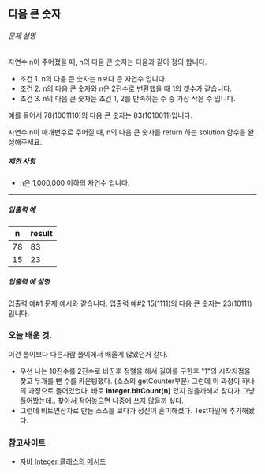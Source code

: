 ## 다음 큰 숫자

###### 문제 설명

자연수 n이 주어졌을 때, n의 다음 큰 숫자는 다음과 같이 정의 합니다.

- 조건 1. n의 다음 큰 숫자는 n보다 큰 자연수 입니다.
- 조건 2. n의 다음 큰 숫자와 n은 2진수로 변환했을 때 1의 갯수가 같습니다.
- 조건 3. n의 다음 큰 숫자는 조건 1, 2를 만족하는 수 중 가장 작은 수 입니다.

예를 들어서 78(1001110)의 다음 큰 숫자는 83(1010011)입니다.

자연수 n이 매개변수로 주어질 때, n의 다음 큰 숫자를 return 하는 solution 함수를 완성해주세요.

##### 제한 사항

- n은 1,000,000 이하의 자연수 입니다.

------

##### 입출력 예

| n    | result |
| ---- | ------ |
| 78   | 83     |
| 15   | 23     |

##### 입출력 예 설명

입출력 예#1
문제 예시와 같습니다.
입출력 예#2
15(1111)의 다음 큰 숫자는 23(10111)입니다.

### 오늘 배운 것.

이건 풀이보다 다른사람 풀이에서 배울게 많았던거 같다.

- 우선 나는 10진수를 2진수로 바꾼후 정렬을 해서 길이를 구한후  "1"의 시작지점을 찾고 두개를 뺀 수를 카운팅했다. 
  (소스의 getCounter부분) 그런데 이 과정이 하나의 과정으로 들어있었다. 바로 **Integer.bitCount(n)** 있지 않을까해서 찾다가 그냥 풀어봤는데.. 찾아서 적어놓으면 나중에 쓰지 않을까 싶다.
- 그런데 비트연산자로 만든 소스를 보다가 정신이 혼미해졌다. Test파일에 추가해놨다.

### 참고사이트

- [자바 Integer 클래스의 메서드](https://kutar37.tistory.com/entry/%EC%9E%90%EB%B0%94-Integer-%ED%81%B4%EB%9E%98%EC%8A%A4%EC%9D%98-%EB%A9%94%EC%86%8C%EB%93%9C)

